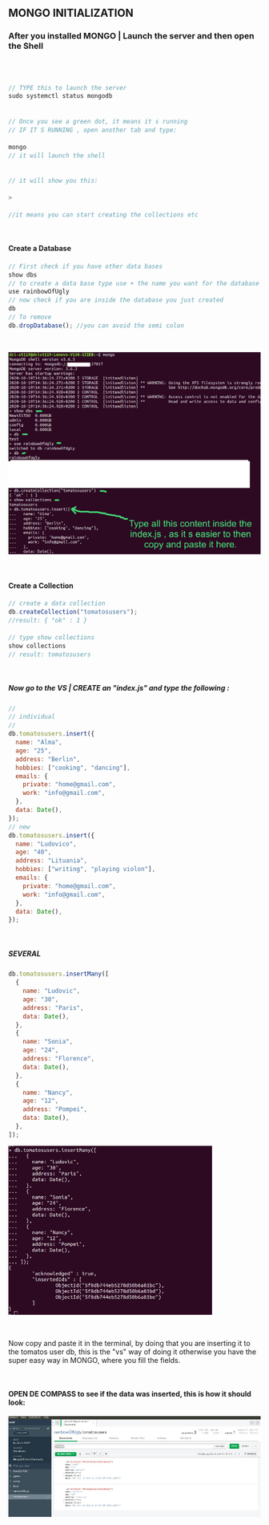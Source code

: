 ## MONGO INITIALIZATION

### After you installed MONGO | Launch the server and then open the Shell

<br>

```javascript

// TYPE this to launch the server
sudo systemctl status mongodb


// Once you see a green dot, it means it s running
// IF IT S RUNNING , open another tab and type:

mongo
// it will launch the shell


// it will show you this:

>

//it means you can start creating the collections etc


```

 <br>

#### Create a Database

```javascript
// First check if you have other data bases
show dbs
// to create a data base type use + the name you want for the database
use rainbowOfUgly
// now check if you are inside the database you just created
db
// To remove
db.dropDatabase(); //you can avoid the semi colon
```

 <br>

![image2](./img/dbs1.png)

<br>

#### Create a Collection

```javascript
// create a data collection
db.createCollection("tomatosusers");
//result: { "ok" : 1 }

// type show collections
show collections
// result: tomatosusers

```

<br>

##### Now go to the VS | CREATE an "index.js" and type the following :

```javascript
//
// individual
//
db.tomatosusers.insert({
  name: "Alma",
  age: "25",
  address: "Berlin",
  hobbies: ["cooking", "dancing"],
  emails: {
    private: "home@gmail.com",
    work: "info@gmail.com",
  },
  data: Date(),
});
// new
db.tomatosusers.insert({
  name: "Ludovico",
  age: "40",
  address: "Lituania",
  hobbies: ["writing", "playing violon"],
  emails: {
    private: "home@gmail.com",
    work: "info@gmail.com",
  },
  data: Date(),
});
```

<br>

##### SEVERAL

```javascript
db.tomatosusers.insertMany([
  {
    name: "Ludovic",
    age: "30",
    address: "Paris",
    data: Date(),
  },
  {
    name: "Sonia",
    age: "24",
    address: "Florence",
    data: Date(),
  },
  {
    name: "Nancy",
    age: "12",
    address: "Pompei",
    data: Date(),
  },
]);
```

![image2](./img/several.jpg)

<br>

<p> Now copy and paste it in the terminal, by doing that you are inserting it to the tomatos user db, this is the "vs" way of doing it otherwise you have the super easy way in MONGO, where you fill the fields.</p>

<br>

#### OPEN DE COMPASS to see if the data was inserted, this is how it should look:

![image2](./img/db_compass.jpg)
